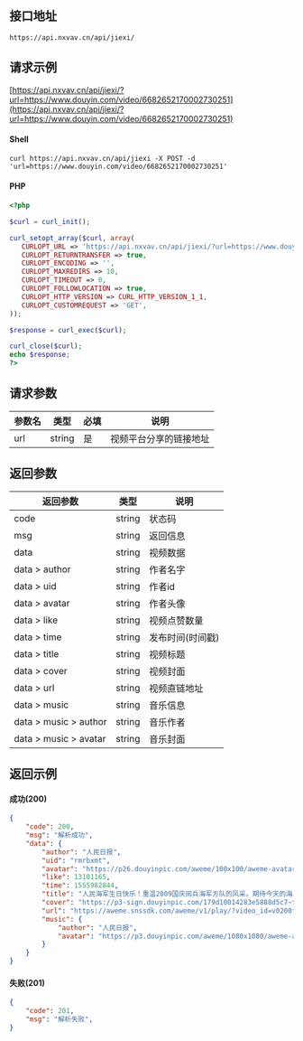 ## 接口地址

```API
https://api.nxvav.cn/api/jiexi/
```

## 请求示例

[https://api.nxvav.cn/api/jiexi/?url=https://www.douyin.com/video/6682652170002730251](https://api.nxvav.cn/api/jiexi/?url=https://www.douyin.com/video/6682652170002730251)

<!-- tabs:start -->

#### **Shell**

```shell
curl https://api.nxvav.cn/api/jiexi -X POST -d 'url=https://www.douyin.com/video/6682652170002730251'
```

#### **PHP**

```php
<?php

$curl = curl_init();

curl_setopt_array($curl, array(
   CURLOPT_URL => 'https://api.nxvav.cn/api/jiexi/?url=https://www.douyin.com/video/6682652170002730251',
   CURLOPT_RETURNTRANSFER => true,
   CURLOPT_ENCODING => '',
   CURLOPT_MAXREDIRS => 10,
   CURLOPT_TIMEOUT => 0,
   CURLOPT_FOLLOWLOCATION => true,
   CURLOPT_HTTP_VERSION => CURL_HTTP_VERSION_1_1,
   CURLOPT_CUSTOMREQUEST => 'GET',
));

$response = curl_exec($curl);

curl_close($curl);
echo $response;
?>
```

<!-- tabs:end -->

## 请求参数

| 参数名 | 类型 | 必填 | 说明 |
| - | - | - | - |
| url | string | 是 | 视频平台分享的链接地址 |

## 返回参数

| 返回参数 | 类型 | 说明 |
| - | - | - |
| code | string | 状态码 |
| msg | string | 返回信息 |
| data | string | 视频数据 |
| data > author | string | 作者名字 |
| data > uid | string | 作者id |
| data > avatar | string | 作者头像 |
| data > like | string | 视频点赞数量 |
| data > time | string | 发布时间(时间戳) |
| data > title | string | 视频标题 |
| data > cover | string | 视频封面 |
| data > url | string | 视频直链地址 |
| data > music | string | 音乐信息 |
| data > music > author | string | 音乐作者 |
| data > music > avatar | string | 音乐封面 |

## 返回示例

<!-- tabs:start -->

#### **成功(200)**

```json
{
    "code": 200,
    "msg": "解析成功",
    "data": {
        "author": "人民日报",
        "uid": "rmrbxmt",
        "avatar": "https://p26.douyinpic.com/aweme/100x100/aweme-avatar/tos-cn-avt-0015_21b4383e542b8991bcd33d33eeda7d8d.jpeg?from=327834062",
        "like": 13101165,
        "time": 1555982844,
        "title": "人民海军生日快乐！重温2009国庆阅兵海军方队的风采。期待今天的海上阅兵！",
        "cover": "https://p3-sign.douyinpic.com/179d10014283e5888d5c7~tplv-dy-resize-walign-adapt-aq:720:q75.webp?x-expires=1732446000&x-signature=3tnyVWeOdbqyefiUpAihXIZlm9E%3D&from=327834062&s=PackSourceEnum_DOUYIN_REFLOW&se=false&sc=cover&biz_tag=aweme_video&l=20241110191548C144116C1F8758FD053F",
        "url": "https://aweme.snssdk.com/aweme/v1/play/?video_id=v0200ff80000biv6jt2gd9fj4om8m8ag&ratio=720p&line=0",
        "music": {
            "author": "人民日报",
            "avatar": "https://p3.douyinpic.com/aweme/1080x1080/aweme-avatar/tos-cn-avt-0015_21b4383e542b8991bcd33d33eeda7d8d.jpeg?from=327834062"
        }
    }
}
```

#### **失败(201)**

```json
{
    "code": 201,
    "msg": "解析失败",
}
```

<!-- tabs:end -->